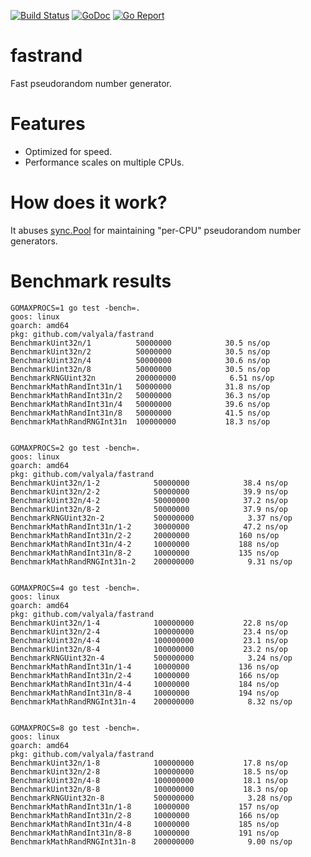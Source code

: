 [![Build Status](https://travis-ci.org/valyala/fastrand.svg)](https://travis-ci.org/valyala/fastrand)
[![GoDoc](https://godoc.org/github.com/valyala/fastrand?status.svg)](http://godoc.org/github.com/valyala/fastrand)
[![Go Report](https://goreportcard.com/badge/github.com/valyala/fastrand)](https://goreportcard.com/report/github.com/valyala/fastrand)


# fastrand

Fast pseudorandom number generator.


# Features

- Optimized for speed.
- Performance scales on multiple CPUs.

# How does it work?

It abuses [sync.Pool](https://golang.org/pkg/sync/#Pool) for maintaining
"per-CPU" pseudorandom number generators.


# Benchmark results


```
GOMAXPROCS=1 go test -bench=.
goos: linux
goarch: amd64
pkg: github.com/valyala/fastrand
BenchmarkUint32n/1         	50000000	        30.5 ns/op
BenchmarkUint32n/2         	50000000	        30.5 ns/op
BenchmarkUint32n/4         	50000000	        30.6 ns/op
BenchmarkUint32n/8         	50000000	        30.5 ns/op
BenchmarkRNGUint32n        	200000000	         6.51 ns/op
BenchmarkMathRandInt31n/1  	50000000	        31.8 ns/op
BenchmarkMathRandInt31n/2  	50000000	        36.3 ns/op
BenchmarkMathRandInt31n/4  	50000000	        39.6 ns/op
BenchmarkMathRandInt31n/8  	50000000	        41.5 ns/op
BenchmarkMathRandRNGInt31n 	100000000	        18.3 ns/op


GOMAXPROCS=2 go test -bench=.
goos: linux
goarch: amd64
pkg: github.com/valyala/fastrand
BenchmarkUint32n/1-2           	50000000	        38.4 ns/op
BenchmarkUint32n/2-2           	50000000	        39.9 ns/op
BenchmarkUint32n/4-2           	50000000	        37.2 ns/op
BenchmarkUint32n/8-2           	50000000	        37.9 ns/op
BenchmarkRNGUint32n-2          	500000000	         3.37 ns/op
BenchmarkMathRandInt31n/1-2    	30000000	        47.2 ns/op
BenchmarkMathRandInt31n/2-2    	20000000	       160 ns/op
BenchmarkMathRandInt31n/4-2    	10000000	       188 ns/op
BenchmarkMathRandInt31n/8-2    	10000000	       135 ns/op
BenchmarkMathRandRNGInt31n-2   	200000000	         9.31 ns/op


GOMAXPROCS=4 go test -bench=.
goos: linux
goarch: amd64
pkg: github.com/valyala/fastrand
BenchmarkUint32n/1-4           	100000000	        22.8 ns/op
BenchmarkUint32n/2-4           	100000000	        23.4 ns/op
BenchmarkUint32n/4-4           	100000000	        23.1 ns/op
BenchmarkUint32n/8-4           	100000000	        23.2 ns/op
BenchmarkRNGUint32n-4          	500000000	         3.24 ns/op
BenchmarkMathRandInt31n/1-4    	10000000	       136 ns/op
BenchmarkMathRandInt31n/2-4    	10000000	       166 ns/op
BenchmarkMathRandInt31n/4-4    	10000000	       184 ns/op
BenchmarkMathRandInt31n/8-4    	10000000	       194 ns/op
BenchmarkMathRandRNGInt31n-4   	200000000	         8.32 ns/op


GOMAXPROCS=8 go test -bench=.
goos: linux
goarch: amd64
pkg: github.com/valyala/fastrand
BenchmarkUint32n/1-8           	100000000	        17.8 ns/op
BenchmarkUint32n/2-8           	100000000	        18.5 ns/op
BenchmarkUint32n/4-8           	100000000	        18.1 ns/op
BenchmarkUint32n/8-8           	100000000	        18.3 ns/op
BenchmarkRNGUint32n-8          	500000000	         3.28 ns/op
BenchmarkMathRandInt31n/1-8    	10000000	       157 ns/op
BenchmarkMathRandInt31n/2-8    	10000000	       166 ns/op
BenchmarkMathRandInt31n/4-8    	10000000	       185 ns/op
BenchmarkMathRandInt31n/8-8    	10000000	       191 ns/op
BenchmarkMathRandRNGInt31n-8   	200000000	         9.00 ns/op
```
